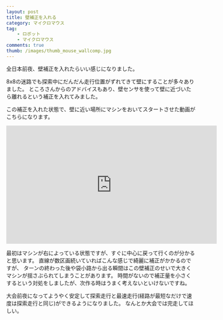 ```yaml
---
layout: post
title: 壁補正を入れる
category: マイクロマウス
tag:
    - ロボット
    - マイクロマウス
comments: true
thumb: /images/thumb_mouse_wallcomp.jpg
---
```

全日本前夜、壁補正を入れたらいい感じになりました。


8x8の迷路でも探索中にだんだん走行位置がずれてきて壁にすることが多々ありました。
ところさんからのアドバイスもあり、壁センサを使って壁に近づいたら離れるという補正を入れてみました。

この補正を入れた状態で、壁に近い場所にマシンをおいてスタートさせた動画がこちらになります。

<iframe width="560" height="315" src="https://www.youtube.com/embed/TZQIa6gobQE" frameborder="0" allowfullscreen></iframe>

最初はマシンが右によっている状態ですが、すぐに中心に戻って行くのが分かると思います。
直線が数区画続いていればこんな感じで綺麗に補正がかかるのですが、
ターンの終わった後や袋小路から出る瞬間はこの壁補正のせいで大きくマシンが揺さぶられてしまうことがあります。
時間がないので補正量を小さくするという対処をしましたが、次作る時はうまく考えないといけないですね。

大会前夜になってようやく安定して探索走行と最速走行(経路が最短なだけで速度は探索走行と同じ)ができるようになりました。
なんとか大会では完走してほしい。